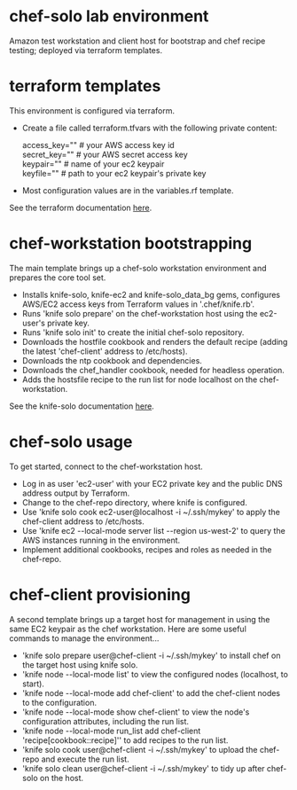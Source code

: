 # chef-solo lab environment 
Amazon test workstation and client host for bootstrap and chef recipe testing; deployed via terraform templates.

# terraform templates
This environment is configured via terraform.

- Create a file called terraform.tfvars with the following private content:

  access_key="" # your AWS access key id <br />
  secret_key="" # your AWS secret access key <br />
  keypair="" # name of your ec2 keypair <br />
  keyfile="" # path to your ec2 keypair's  private key

- Most configuration values are in the variables.rf template.

See the terraform documentation [here](https://www.terraform.io/docs/).

# chef-workstation bootstrapping
The main template brings up a chef-solo workstation environment and prepares the core tool set.
- Installs knife-solo, knife-ec2 and knife-solo_data_bg gems, configures AWS/EC2 access keys from Terraform values in '.chef/knife.rb'.
- Runs 'knife solo prepare' on the chef-workstation host using the ec2-user's private key.
- Runs 'knife solo init' to create the initial chef-solo repository.
- Downloads the hostfile cookbook and renders the default recipe (adding the latest 'chef-client' address to /etc/hosts).
- Downloads the ntp cookbook and dependencies.
- Downloads the chef_handler cookbook, needed for headless operation.
- Adds the hostsfile recipe to the run list for node localhost on the chef-workstation. 

See the knife-solo documentation [here](http://matschaffer.github.io/knife-solo/).

# chef-solo usage
To get started, connect to the chef-workstation host.
- Log in as user 'ec2-user' with your EC2 private key and the public DNS address output by Terraform.
- Change to the chef-repo directory, where knife is configured.
- Use 'knife solo cook ec2-user@localhost -i ~/.ssh/mykey' to apply the chef-client address to /etc/hosts.
- Use 'knife ec2 --local-mode server list --region us-west-2' to query the AWS instances running in the environment.
- Implement additional cookbooks, recipes and roles as needed in the chef-repo.

# chef-client provisioning
A second template brings up a target host for management in using the same EC2 keypair as the chef workstation.
Here are some useful commands to manage the environment...

- 'knife solo prepare user@chef-client -i ~/.ssh/mykey' to install chef on the target host using knife solo. <br />
- 'knife node --local-mode list' to view the configured nodes (localhost, to start). <br />
- 'knife node --local-mode add chef-client' to add the chef-client nodes to the configuration. <br />
- 'knife node --local-mode show chef-client' to view the node's configuration attributes, including the run list. <br />
- 'knife node --local-mode run_list add chef-client 'recipe[cookbook::recipe]'' to add recipes to the run list. <br />
- 'knife solo cook user@chef-client -i ~/.ssh/mykey' to upload the chef-repo and execute the run list. <br />
- 'knife solo clean user@chef-client -i ~/.ssh/mykey' to tidy up after chef-solo on the host.
